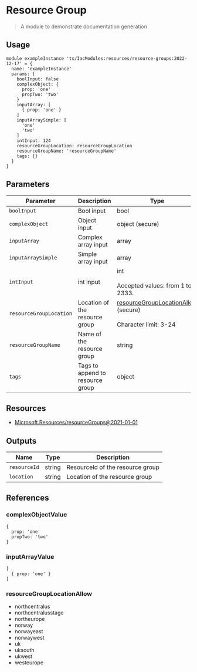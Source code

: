 # Resource Group

> A module to demonstrate documentation generation

## Usage

```bicep
module exampleInstance 'ts/IacModules:resources/resource-groups:2022-12-17' = {
  name: 'exampleInstance'
  params: {
    boolInput: false
    complexObject: {
      prop: 'one'
      propTwo: 'two'
    }
    inputArray: [
      { prop: 'one' }
    ]
    inputArraySimple: [
      'one'
      'two'
    ]
    intInput: 124
    resourceGroupLocation: resourceGroupLocation
    resourceGroupName: 'resourceGroupName'
    tags: {}
  }
}
```

## Parameters

| Parameter | Description | Type | Default |
| --- | --- | --- | --- |
| `boolInput` | Bool input | bool | false |
| `complexObject` | Object input | object (secure) | [complexObjectValue](#complexobjectvalue) |
| `inputArray` | Complex array input | array | [inputArrayValue](#inputarrayvalue) |
| `inputArraySimple` | Simple array input | array | [  'one'  'two'] |
| `intInput` | int input | int <br/> <br/>Accepted values: from 1 to 2333. | 124 |
| `resourceGroupLocation` | Location of the resource group | [resourceGroupLocationAllow](#resourcegrouplocationallow) (secure) <br/> <br/>Character limit: 3-24 |  |
| `resourceGroupName` | Name of the resource group | string |  |
| `tags` | Tags to append to resource group | object | {} |

## Resources

- [Microsoft.Resources/resourceGroups@2021-01-01](https://learn.microsoft.com/en-us/azure/templates/microsoft.resources/2021-01-01/resourcegroups)

## Outputs

| Name | Type | Description |
| --- | --- | --- |
| `resourceId` | string | ResourceId of the resource group |
| `location` | string | Location of the resource group |

## References

### complexObjectValue

```bicep
{
  prop: 'one'
  propTwo: 'two'
}
```

### inputArrayValue

```bicep
[
  { prop: 'one' }
]
```

### resourceGroupLocationAllow

- northcentralus
- northcentralusstage
- northeurope
- norway
- norwayeast
- norwaywest
- uk
- uksouth
- ukwest
- westeurope
